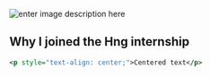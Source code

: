 ![enter image description here](https://images.unsplash.com/photo-1507525428034-b723cf961d3e?ixid=MnwxMjA3fDB8MHxwaG90by1wYWdlfHx8fGVufDB8fHx8&ixlib=rb-1.2.1&auto=format&fit=crop&w=all&h=2000&q=80)

## Why I joined the Hng internship
```xml
<p style="text-align: center;">Centered text</p>

```

<!--stackedit_data:
eyJoaXN0b3J5IjpbLTEyMjg4NTIxNTddfQ==
-->
